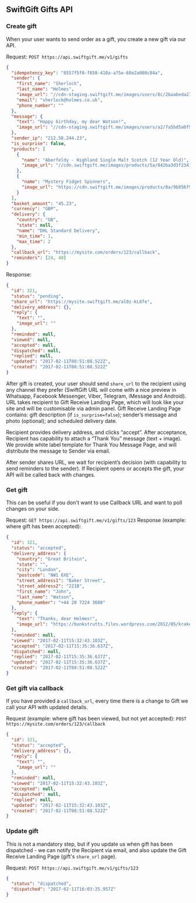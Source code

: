 ## SwiftGift Gifts API

### Create gift
When your user wants to send order as a gift, you create a new gift via our API.

Request: `POST https://api.swiftgift.me/v1/gifts`
```json
{
  "idempotency_key": "8557f5f0-f858-410a-a75e-68e2a008c84a",
  "sender": {
    "first_name": "Sherlock",
    "last_name": "Holmes",
    "image_url": "//cdn-staging.swiftgift.me/images/users/8c/2baa6eda270623f03c4d8d44bec9d2.jpg",
    "email": "sherlock@holmes.co.uk",
    "phone_number": ""
  },
  "message": {
    "text": "Happy birthday, my dear Watson!",
    "image_url": "//cdn-staging.swiftgift.me/images/users/a2/7a5bd5a0f9943fc021adae269c316b.jpg"
  },
  "sender_ip": "212.58.244.23",
  "is_surprise": false,
  "products": [
    {
      "name": "Aberfeldy - Highland Single Malt Scotch (12 Year Old)",
      "image_url": "//cdn.swiftgift.me/images/products/5a/842ba3d3f2341e6a5a0c49c0735699.jpg"
    },
    {
      "name": "Mystery Fidget Spinners",
      "image_url": "https://cdn.swiftgift.me/images/products/0a/9b856f95e0afc3a3fbc16276314b13.jpg"
    }
  ],
  "basket_amount": "45.23",
  "currency": "GBP",
  "delivery": {
    "country": "GB",
    "state": null,
    "name": "DHL Standard Delivery",
    "min_time": 1,
    "max_time": 2
  },
  "callback_url": "https://mysite.com/orders/123/callback",
  "reminders": [24, 48]
}
```
Response:
```json
{
  "id": 321,
  "status": "pending",
  "share_url": "https://mysite.swiftgift.me/al0z-kL8fe",
  "delivery_address": {},
  "reply": {
    "text": "",
    "image_url": ""
  },
  "reminded": null,
  "viewed": null,
  "accepted": null,
  "dispatched": null,
  "replied": null,
  "updated": "2017-02-11T08:51:08.522Z",
  "created": "2017-02-11T08:51:08.522Z"
}
```
After gift is created, your user should send `share_url` to the recipient using any channel they prefer (SwiftGift URL will come with a nice preview in Whatsapp, Facebook Messenger, Viber, Telegram, iMessage and Android).
URL takes recipient to Gift Receive Landing Page, which will look like your site and will be customisable via admin panel.
Gift Receive Landing Page contains: gift description (if `is_surprise=false`); sender’s message and photo (optional); and scheduled delivery date.

Recipient provides delivery address, and clicks “accept”.
After acceptance, Recipient has capability to attach a “Thank You” message (text + image). We provide white label template for Thank You Message Page, and will distribute the message to Sender via email.

After sender shares URL, we wait for recipient’s decision (with capability to send reminders to the sender).
If Recipient opens or accepts the gift, your API will be called back with changes.

### Get gift
This can be useful if you don't want to use Callback URL and want to poll changes on your side.

Request: `GET https://api.swiftgift.me/v1/gifts/123`
Response (example: where gift has been accepted):
```json
{
  "id": 321,
  "status": "accepted",
  "delivery_address": {
    "country": "Great Britain",
    "state": "",
    "city": "London",
    "postcode": "NW1 6XE",
    "street_address1": "Baker Street",
    "street_address2": "221B",
    "first_name": "John",
    "last_name": "Watson",
    "phone_number": "+44 20 7224 3688"
  },
  "reply": {
    "text": "Thanks, dear Holmes!",
    "image_url": "https://bunkstrutts.files.wordpress.com/2012/05/kraken-crackin.gif"
  },
  "reminded": null,
  "viewed": "2017-02-11T15:32:43.103Z",
  "accepted": "2017-02-11T15:35:36.637Z",
  "dispatched": null,
  "replied": "2017-02-11T15:35:36.637Z",
  "updated": "2017-02-11T15:35:36.637Z",
  "created": "2017-02-11T08:51:08.522Z"
}
```

### Get gift via callback
If you have provided a `callback_url`, every time there is a change to Gift we call your API with updated details.

Request (example: where gift has been viewed, but not yet accepted): `POST https://mysite.com/orders/123/callback`
```json
{
  "id": 321,
  "status": "accepted",
  "delivery_address": {},
  "reply": {
    "text": "",
    "image_url": ""
  },
  "reminded": null,
  "viewed": "2017-02-11T15:32:43.103Z",
  "accepted": null,
  "dispatched": null,
  "replied": null,
  "updated": "2017-02-11T15:32:43.103Z",
  "created": "2017-02-11T08:51:08.522Z"
}
```

### Update gift
This is not a mandatory step, but if you update us when gift has been
dispatched - we can notify the Recipient via email, and also update the
Gift Receive Landing Page (gift's `share_url` page).

Request: `POST https://api.swiftgift.me/v1/gifts/123`
```json
{
  "status": "dispatched",
  "dispatched": "2017-02-11T16:03:25.957Z"
}
```
